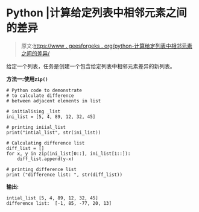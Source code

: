 # Python |计算给定列表中相邻元素之间的差异

> 原文:[https://www . geesforgeks . org/python-计算给定列表中相邻元素之间的差异/](https://www.geeksforgeeks.org/python-calculate-difference-between-adjacent-elements-in-given-list/)

给定一个列表，任务是创建一个包含给定列表中相邻元素差异的新列表。

**方法一:使用`zip()`**

```
# Python code to demonstrate
# to calculate difference
# between adjacent elements in list

# initialising _list
ini_list = [5, 4, 89, 12, 32, 45]

# printing iniial_list
print("intial_list", str(ini_list))

# Calculating difference list
diff_list = []
for x, y in zip(ini_list[0::], ini_list[1::]):
    diff_list.append(y-x)

# printing difference list
print ("difference list: ", str(diff_list))

```

**输出:**

```
intial_list [5, 4, 89, 12, 32, 45]
difference list:  [-1, 85, -77, 20, 13]

```